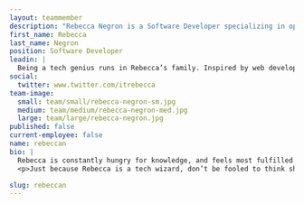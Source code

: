 ```yaml
---
layout: teammember
description: "Rebecca Negron is a Software Developer specializing in open source development at ThinkShout, a full service digital agency and B-Corp that specializes in nonprofit tech, digital strategy, website development, accessible design, and brand work."
first_name: Rebecca
last_name: Negron
position: Software Developer
leadin: |
  Being a tech genius runs in Rebecca’s family. Inspired by web development from a young age, she still gets a thrill every time she sees the front end of code.
social:
  twitter: www.twitter.com/itrebecca
team-image:
  small: team/small/rebecca-negron-sm.jpg
  medium: team/medium/rebecca-negron-med.jpg
  large: team/large/rebecca-negron.jpg
published: false
current-employee: false
name: rebeccan
bio: |
  Rebecca is constantly hungry for knowledge, and feels most fulfilled when she’s not only able to learn, but when she’s able to use her extensive tech expertise to teach others and form meaningful, human connections. It makes sense, then, why Rebecca chose to combine her passion for coding with her love of the nonprofit world-- focusing not only on web development, but the communities these organizations serve. Her passion for nonprofit work was fueled by the first thing Rebecca built with code: a website for a non-profit that tutored LatinX children to help them learn English. Ever since, Rebecca landed developing jobs with mission driven organizations; from redesigning websites in higher education, to a web development role with Food & Water Watch (an environmental non-profit).
  <p>Just because Rebecca is a tech wizard, don’t be fooled to think she only focuses on her (very impressive) work. She is also a fierce activist for social and environmental issues; she spent years volunteering for an environmental non-profit doing outreach to the LatinX community in Texas in order to ban fracking. (Yeah. Be impressed-- we sure are!) When Rebecca isn’t busy making computer coding magic or fighting for change, she’s an avid long distance runner, nature enthusiast, and film photographer.

slug: rebeccan
---
```

